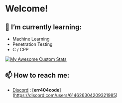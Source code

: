 # Welcome! 

## 🧠 I’m currently learning:

- Machine Learning
- Penetration Testing
- C / CPP

[![My Awesome Custom Stats](https://awesome-github-stats.azurewebsites.net/user-stats/Cabrothers?theme=tokyonight&Ring=333333&Border=13DD57&Text=999999)](https://git.io/awesome-stats-card)

## 📫 How to reach me:

- [Discord](https://discord.com) : [**err404code**] (https://discord.com/users/614626304209321985)
